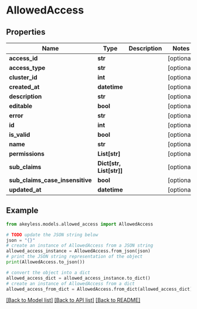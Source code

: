 # AllowedAccess


## Properties

Name | Type | Description | Notes
------------ | ------------- | ------------- | -------------
**access_id** | **str** |  | [optional] 
**access_type** | **str** |  | [optional] 
**cluster_id** | **int** |  | [optional] 
**created_at** | **datetime** |  | [optional] 
**description** | **str** |  | [optional] 
**editable** | **bool** |  | [optional] 
**error** | **str** |  | [optional] 
**id** | **int** |  | [optional] 
**is_valid** | **bool** |  | [optional] 
**name** | **str** |  | [optional] 
**permissions** | **List[str]** |  | [optional] 
**sub_claims** | **Dict[str, List[str]]** |  | [optional] 
**sub_claims_case_insensitive** | **bool** |  | [optional] 
**updated_at** | **datetime** |  | [optional] 

## Example

```python
from akeyless.models.allowed_access import AllowedAccess

# TODO update the JSON string below
json = "{}"
# create an instance of AllowedAccess from a JSON string
allowed_access_instance = AllowedAccess.from_json(json)
# print the JSON string representation of the object
print(AllowedAccess.to_json())

# convert the object into a dict
allowed_access_dict = allowed_access_instance.to_dict()
# create an instance of AllowedAccess from a dict
allowed_access_from_dict = AllowedAccess.from_dict(allowed_access_dict)
```
[[Back to Model list]](../README.md#documentation-for-models) [[Back to API list]](../README.md#documentation-for-api-endpoints) [[Back to README]](../README.md)


